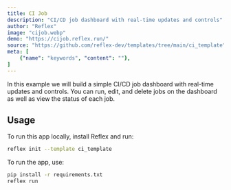 ```yaml
---
title: CI Job
description: "CI/CD job dashboard with real-time updates and controls"
author: "Reflex"
image: "cijob.webp"
demo: "https://cijob.reflex.run/"
source: "https://github.com/reflex-dev/templates/tree/main/ci_template"
meta: [
    {"name": "keywords", "content": ""},
]
---
```

 
In this example we will build a simple CI/CD job dashboard with real-time updates and controls. You can run, edit, and delete jobs on the dashboard as well as view the status of each job.

## Usage

To run this app locally, install Reflex and run:

```bash
reflex init --template ci_template
```

To run the app, use:

```bash
pip install -r requirements.txt
reflex run
```
